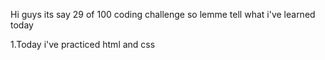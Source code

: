 Hi guys its say 29 of 100 coding challenge so lemme tell what i've learned today

1.Today i've practiced html and css
 

